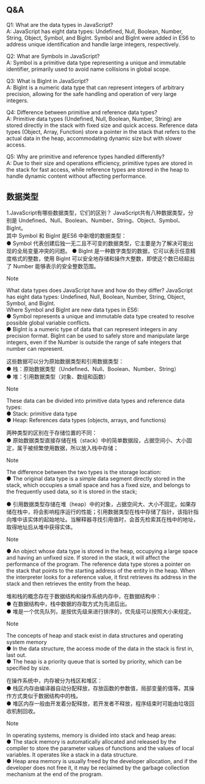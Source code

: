 ## Q&A
Q1: What are the data types in JavaScript?  
A: JavaScript has eight data types: Undefined, Null, Boolean, Number, String, Object, Symbol, and BigInt. Symbol and BigInt were added in ES6 to address unique identification and handle large integers, respectively.  
  
Q2: What are Symbols in JavaScript?  
A: Symbol is a primitive data type representing a unique and immutable identifier, primarily used to avoid name collisions in global scope.  
  
Q3: What is BigInt in JavaScript?  
A: BigInt is a numeric data type that can represent integers of arbitrary precision, allowing for the safe handling and operation of very large integers.  
  
Q4: Difference between primitive and reference data types?  
A: Primitive data types (Undefined, Null, Boolean, Number, String) are stored directly in the stack with fixed size and quick access. Reference data types (Object, Array, Function) store a pointer in the stack that refers to the actual data in the heap, accommodating dynamic size but with slower access.  
  
Q5: Why are primitive and reference types handled differently?  
A: Due to their size and operations efficiency, primitive types are stored in the stack for fast access, while reference types are stored in the heap to handle dynamic content without affecting performance.


## 数据类型
1.JavaScript有哪些数据类型，它们的区别？
JavaScript共有八种数据类型，分别是 Undefined、Null、Boolean、Number、String、Object、Symbol、BigInt。  
其中 Symbol 和 BigInt 是ES6 中新增的数据类型：  
● Symbol 代表创建后独一无二且不可变的数据类型，它主要是为了解决可能出现的全局变量冲突的问题。 
● BigInt 是一种数字类型的数据，它可以表示任意精度格式的整数，使用 BigInt 可以安全地存储和操作大整数，即使这个数已经超出了 Number 能够表示的安全整数范围。  



> [!NOTE]
> What data types does JavaScript have and how do they differ?
> JavaScript has eight data types: Undefined, Null, Boolean, Number, String, Object, Symbol, and BigInt.  
> Where Symbol and BigInt are new data types in ES6:  
> ● Symbol represents a unique and immutable data type created to resolve possible global variable conflicts.  
> ● BigInt is a numeric type of data that can represent integers in any precision format. BigInt can be used to safely store and manipulate large integers, even if the Number is outside the range of safe integers that number can represent.  

  
这些数据可以分为原始数据类型和引用数据类型：  
● 栈：原始数据类型（Undefined、Null、Boolean、Number、String）  
● 堆：引用数据类型（对象、数组和函数）  

> [!NOTE]
> These data can be divided into primitive data types and reference data types:  
> ● Stack: primitive data type  
> ● Heap: References data types (objects, arrays, and functions)  

  
两种类型的区别在于存储位置的不同：  
● 原始数据类型直接存储在栈（stack）中的简单数据段，占据空间小、大小固定，属于被频繁使用数据，所以放入栈中存储；

> [!NOTE]
> The difference between the two types is the storage location:   
> ● The original data type is a simple data segment directly stored in the stack, which occupies a small space and has a fixed size, and belongs to the frequently used data, so it is stored in the stack;  

● 引用数据类型存储在堆（heap）中的对象，占据空间大、大小不固定。如果存储在栈中，将会影响程序运行的性能；引用数据类型在栈中存储了指针，该指针指向堆中该实体的起始地址。当解释器寻找引用值时，会首先检索其在栈中的地址，取得地址后从堆中获得实体。  

> [!NOTE]
> ● An object whose data type is stored in the heap, occupying a large space and having an unfixed size. If stored in the stack, it will affect the performance of the program. The reference data type stores a pointer on the stack that points to the starting address of the entity in the heap. When the interpreter looks for a reference value, it first retrieves its address in the stack and then retrieves the entity from the heap.  

  
堆和栈的概念存在于数据结构和操作系统内存中，在数据结构中：  
● 在数据结构中，栈中数据的存取方式为先进后出。  
● 堆是一个优先队列，是按优先级来进行排序的，优先级可以按照大小来规定。

> [!NOTE]
> The concepts of heap and stack exist in data structures and operating system memory  
> ● In the data structure, the access mode of the data in the stack is first in, last out.    
> ● The heap is a priority queue that is sorted by priority, which can be specified by size.  

  
在操作系统中，内存被分为栈区和堆区：  
● 栈区内存由编译器自动分配释放，存放函数的参数值，局部变量的值等。其操作方式类似于数据结构中的栈。  
● 堆区内存一般由开发着分配释放，若开发者不释放，程序结束时可能由垃圾回收机制回收。  

> [!NOTE]
> In operating systems, memory is divided into stack and heap areas:  
> ● The stack memory is automatically allocated and released by the compiler to store the parameter values of functions and the values of local variables. It operates like a stack in a data structure.  
> ● Heap area memory is usually freed by the developer allocation, and if the developer does not free it, it may be reclaimed by the garbage collection mechanism at the end of the program.